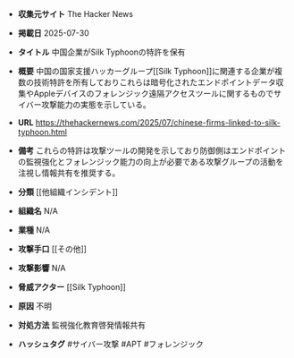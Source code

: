 - **収集元サイト**
The Hacker News

- **掲載日**
2025-07-30

- **タイトル**
中国企業がSilk Typhoonの特許を保有

- **概要**
中国の国家支援ハッカーグループ[[Silk Typhoon]]に関連する企業が複数の技術特許を所有しておりこれらは暗号化されたエンドポイントデータ収集やAppleデバイスのフォレンジック遠隔アクセスツールに関するものでサイバー攻撃能力の実態を示している。

- **URL**
https://thehackernews.com/2025/07/chinese-firms-linked-to-silk-typhoon.html

- **備考**
これらの特許は攻撃ツールの開発を示しており防御側はエンドポイントの監視強化とフォレンジック能力の向上が必要である攻撃グループの活動を注視し情報共有を推奨する。

- **分類**
[[他組織インシデント]]

- **組織名**
N/A

- **業種**
N/A

- **攻撃手口**
[[その他]]

- **攻撃影響**
N/A

- **脅威アクター**
[[Silk Typhoon]]

- **原因**
不明

- **対処方法**
監視強化教育啓発情報共有

- **ハッシュタグ**
#サイバー攻撃 #APT #フォレンジック
